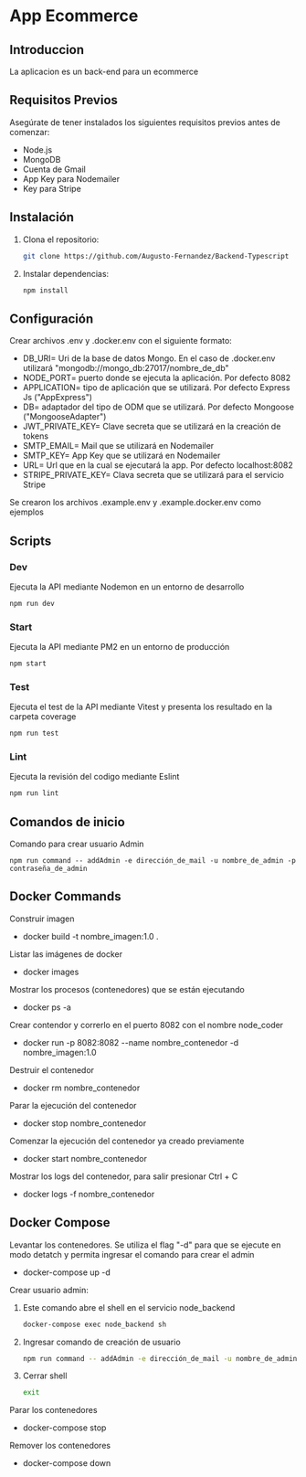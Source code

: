 # App Ecommerce

## Introduccion

La aplicacion es un back-end para un ecommerce

## Requisitos Previos

Asegúrate de tener instalados los siguientes requisitos previos antes de comenzar:

- Node.js
- MongoDB
- Cuenta de Gmail
- App Key para Nodemailer
- Key para Stripe

## Instalación

1. Clona el repositorio:

   ```bash
   git clone https://github.com/Augusto-Fernandez/Backend-Typescript
   ```

2. Instalar dependencias:

   ```bash
   npm install
   ```

## Configuración

Crear archivos .env y .docker.env con el siguiente formato:

- DB_URI= Uri de la base de datos Mongo. En el caso de .docker.env utilizará "mongodb://mongo_db:27017/nombre_de_db"
- NODE_PORT= puerto donde se ejecuta la aplicación. Por defecto 8082
- APPLICATION= tipo de aplicación que se utilizará. Por defecto Express Js ("AppExpress")
- DB= adaptador del tipo de ODM que se utilizará. Por defecto Mongoose ("MongooseAdapter")
- JWT_PRIVATE_KEY= Clave secreta que se utilizará en la creación de tokens
- SMTP_EMAIL= Mail que se utilizará en Nodemailer
- SMTP_KEY= App Key que se utilizará en Nodemailer
- URL= Url que en la cual se ejecutará la app. Por defecto localhost:8082
- STRIPE_PRIVATE_KEY= Clava secreta que se utilizará para el servicio Stripe

Se crearon los archivos .example.env y .example.docker.env como ejemplos

## Scripts

### Dev
Ejecuta la API mediante Nodemon en un entorno de desarrollo

```bash
npm run dev
```

### Start
Ejecuta la API mediante PM2 en un entorno de producción

```bash
npm start
```

### Test
Ejecuta el test de la API mediante Vitest y presenta los resultado en la carpeta coverage

```bash
npm run test
```

### Lint
Ejecuta la revisión del codigo mediante Eslint

```bash
npm run lint
```

## Comandos de inicio

Comando para crear usuario Admin

```shell
npm run command -- addAdmin -e dirección_de_mail -u nombre_de_admin -p contraseña_de_admin
```

## Docker Commands

Construir imagen
* docker build -t nombre_imagen:1.0 .

Listar las imágenes de docker
* docker images

Mostrar los procesos (contenedores) que se están ejecutando
* docker ps -a

Crear contendor y correrlo en el puerto 8082 con el nombre node_coder
* docker run -p 8082:8082 --name nombre_contenedor -d nombre_imagen:1.0

Destruir el contenedor
* docker rm nombre_contenedor

Parar la ejecución del contenedor
* docker stop nombre_contenedor

Comenzar la ejecución del contenedor ya creado previamente
* docker start nombre_contenedor

Mostrar los logs del contenedor, para salir presionar Ctrl + C
* docker logs -f nombre_contenedor

## Docker Compose

Levantar los contenedores. Se utiliza el flag "-d" para que se ejecute en modo detatch y permita ingresar el comando para crear el admin
* docker-compose up -d

Crear usuario admin:

1. Este comando abre el shell en el servicio node_backend

   ```bash
   docker-compose exec node_backend sh
   ```

2. Ingresar comando de creación de usuario

   ```bash
   npm run command -- addAdmin -e dirección_de_mail -u nombre_de_admin -p contraseña_de_admin
   ```
3. Cerrar shell

   ```bash
   exit
   ```

Parar los contenedores
* docker-compose stop

Remover los contenedores
* docker-compose down